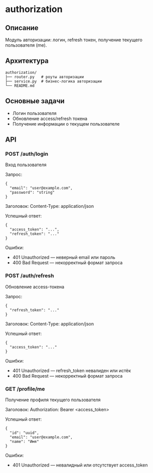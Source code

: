 # authorization

## Описание
Модуль авторизации: логин, refresh токен, получение текущего пользователя (me).

## Архитектура
```
authorization/
├── router.py   # роуты авторизации
├── service.py  # бизнес-логика авторизации
└── README.md
```

## Основные задачи
- Логин пользователя
- Обновление access/refresh токена
- Получение информации о текущем пользователе

## API


### POST /auth/login
Вход пользователя

Запрос:
```
{
  "email": "user@example.com",
  "password": "string"
}
```
Заголовок: Content-Type: application/json

Успешный ответ:
```
{
  "access_token": "...",
  "refresh_token": "..."
}
```

Ошибки:
- 401 Unauthorized — неверный email или пароль
- 400 Bad Request — некорректный формат запроса

### POST /auth/refresh
Обновление access-токена

Запрос:
```
{
  "refresh_token": "..."
}
```
Заголовок: Content-Type: application/json

Успешный ответ:
```
{
  "access_token": "..."
}
```

Ошибки:
- 401 Unauthorized — refresh_token невалиден или истёк
- 400 Bad Request — некорректный формат запроса

### GET /profile/me
Получение профиля текущего пользователя

Заголовок: Authorization: Bearer <access_token>

Успешный ответ:
```
{
  "id": "uuid",
  "email": "user@example.com",
  "name": "Имя"
}
```

Ошибки:
- 401 Unauthorized — невалидный или отсутствует access_token
